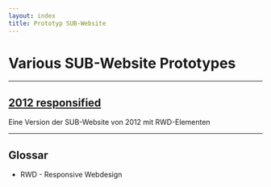 ```yaml
---
layout: index
title: Prototyp SUB-Website
---
```

# Various SUB-Website Prototypes
---
## [2012 responsified](/2012responsified.html)

Eine Version der SUB-Website von 2012 mit RWD-Elementen

---

## Glossar

* RWD - Responsive Webdesign